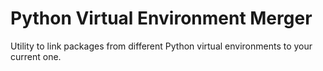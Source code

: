 # Python Virtual Environment Merger

Utility to link packages from different Python virtual environments to your current one.
